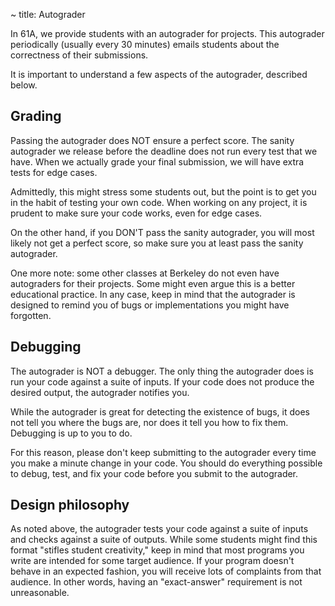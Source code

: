 ~ title: Autograder

In 61A, we provide students with an autograder for projects. This
autograder periodically (usually every 30 minutes) emails students
about the correctness of their submissions.

It is important to understand a few aspects of the autograder,
described below.

Grading
-------

Passing the autograder does NOT ensure a perfect score. The sanity
autograder we release before the deadline does not run every test that
we have. When we actually grade your final submission, we will have
extra tests for edge cases.

Admittedly, this might stress some students out, but the point is to
get you in the habit of testing your own code. When working on any
project, it is prudent to make sure your code works, even for edge
cases.

On the other hand, if you DON'T pass the sanity autograder, you will
most likely not get a perfect score, so make sure you at least pass
the sanity autograder.

One more note: some other classes at Berkeley do not even have
autograders for their projects. Some might even argue this is a better
educational practice. In any case, keep in mind that the autograder is
designed to remind you of bugs or implementations you might have
forgotten.

Debugging
---------

The autograder is NOT a debugger. The only thing the autograder does
is run your code against a suite of inputs. If your code does not
produce the desired output, the autograder notifies you.

While the autograder is great for detecting the existence of bugs, it
does not tell you where the bugs are, nor does it tell you how to fix
them. Debugging is up to you to do.

For this reason, please don't keep submitting to the autograder every
time you make a minute change in your code. You should do everything
possible to debug, test, and fix your code before you submit to the
autograder.

Design philosophy
-----------------

As noted above, the autograder tests your code against a suite of
inputs and checks against a suite of outputs. While some students
might find this format "stifles student creativity," keep in mind
that most programs you write are intended for some target audience. If
your program doesn't behave in an expected fashion, you will receive
lots of complaints from that audience. In other words, having an "exact-answer" requirement is not
unreasonable.

